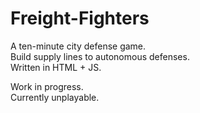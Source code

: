 # Freight-Fighters

A ten-minute city defense game.  
Build supply lines to autonomous defenses.  
Written in HTML + JS.

Work in progress.  
Currently unplayable.
